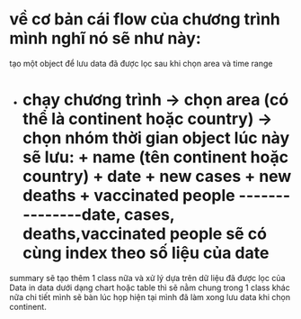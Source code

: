 # về cơ bản cái flow của chương trình mình nghĩ nó sẽ như này:

tạo một object để lưu data đã được lọc sau khi chọn area và time range

- chạy chương trình -> chọn area (có thể là continent hoặc country)
  -> chọn nhóm thời gian
  object lúc này sẽ lưu: + name (tên continent hoặc country) + date + new cases + new deaths + vaccinated people
  ---------------date, cases, deaths,vaccinated people sẽ có cùng index theo số liệu của date
  ======

summary sẽ tạo thêm 1 class nữa và xử lý dựa trên dữ liệu đã được lọc của Data
in data dưới dạng chart hoặc table thì sẽ nằm chung trong 1 class khác nữa
chi tiết mình sẽ bàn lúc họp
hiện tại mình đã làm xong lưu data khi chọn continent.


